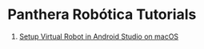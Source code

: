 # Panthera Robótica Tutorials
1. [Setup Virtual Robot in Android Studio on macOS](virtualrobot-androidstudio-mac.md)
